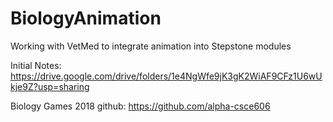 # BiologyAnimation
Working with VetMed to integrate animation into Stepstone modules

Initial Notes:
https://drive.google.com/drive/folders/1e4NgWfe9jK3gK2WiAF9CFz1U6wUkje9Z?usp=sharing

Biology Games 2018 github: https://github.com/alpha-csce606
